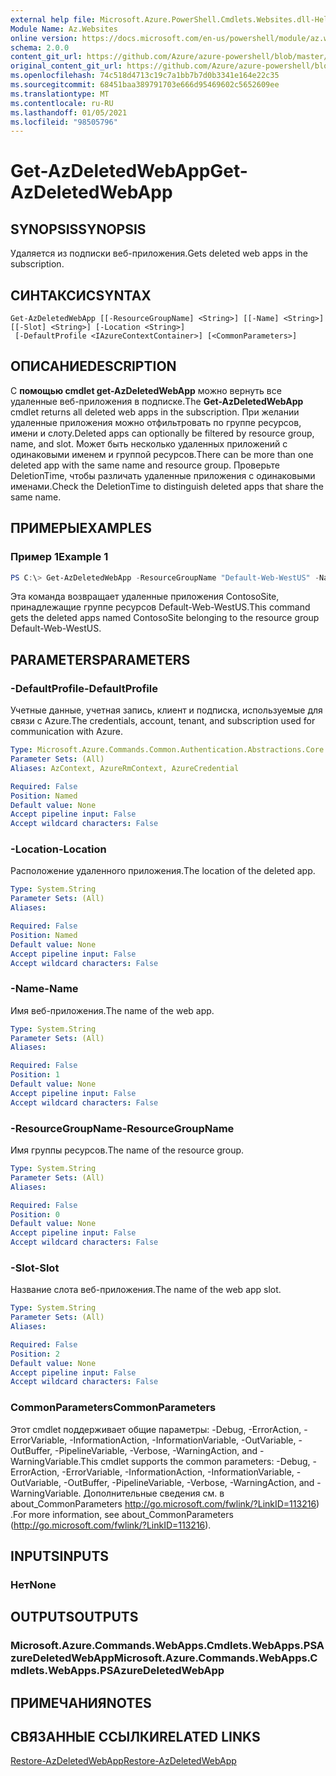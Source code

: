 ```yaml
---
external help file: Microsoft.Azure.PowerShell.Cmdlets.Websites.dll-Help.xml
Module Name: Az.Websites
online version: https://docs.microsoft.com/en-us/powershell/module/az.websites/get-azdeletedwebapp
schema: 2.0.0
content_git_url: https://github.com/Azure/azure-powershell/blob/master/src/Websites/Websites/help/Get-AzDeletedWebApp.md
original_content_git_url: https://github.com/Azure/azure-powershell/blob/master/src/Websites/Websites/help/Get-AzDeletedWebApp.md
ms.openlocfilehash: 74c518d4713c19c7a1bb7b7d0b3341e164e22c35
ms.sourcegitcommit: 68451baa389791703e666d95469602c5652609ee
ms.translationtype: MT
ms.contentlocale: ru-RU
ms.lasthandoff: 01/05/2021
ms.locfileid: "98505796"
---
```

# <span data-ttu-id="ad754-101">Get-AzDeletedWebApp</span><span class="sxs-lookup"><span data-stu-id="ad754-101">Get-AzDeletedWebApp</span></span>

## <span data-ttu-id="ad754-102">SYNOPSIS</span><span class="sxs-lookup"><span data-stu-id="ad754-102">SYNOPSIS</span></span>
<span data-ttu-id="ad754-103">Удаляется из подписки веб-приложения.</span><span class="sxs-lookup"><span data-stu-id="ad754-103">Gets deleted web apps in the subscription.</span></span>

## <span data-ttu-id="ad754-104">СИНТАКСИС</span><span class="sxs-lookup"><span data-stu-id="ad754-104">SYNTAX</span></span>

```
Get-AzDeletedWebApp [[-ResourceGroupName] <String>] [[-Name] <String>] [[-Slot] <String>] [-Location <String>]
 [-DefaultProfile <IAzureContextContainer>] [<CommonParameters>]
```

## <span data-ttu-id="ad754-105">ОПИСАНИЕ</span><span class="sxs-lookup"><span data-stu-id="ad754-105">DESCRIPTION</span></span>
<span data-ttu-id="ad754-106">С **помощью cmdlet get-AzDeletedWebApp** можно вернуть все удаленные веб-приложения в подписке.</span><span class="sxs-lookup"><span data-stu-id="ad754-106">The **Get-AzDeletedWebApp** cmdlet returns all deleted web apps in the subscription.</span></span> <span data-ttu-id="ad754-107">При желании удаленные приложения можно отфильтровать по группе ресурсов, имени и слоту.</span><span class="sxs-lookup"><span data-stu-id="ad754-107">Deleted apps can optionally be filtered by resource group, name, and slot.</span></span> <span data-ttu-id="ad754-108">Может быть несколько удаленных приложений с одинаковыми именем и группой ресурсов.</span><span class="sxs-lookup"><span data-stu-id="ad754-108">There can be more than one deleted app with the same name and resource group.</span></span> <span data-ttu-id="ad754-109">Проверьте DeletionTime, чтобы различать удаленные приложения с одинаковыми именами.</span><span class="sxs-lookup"><span data-stu-id="ad754-109">Check the DeletionTime to distinguish deleted apps that share the same name.</span></span>

## <span data-ttu-id="ad754-110">ПРИМЕРЫ</span><span class="sxs-lookup"><span data-stu-id="ad754-110">EXAMPLES</span></span>

### <span data-ttu-id="ad754-111">Пример 1</span><span class="sxs-lookup"><span data-stu-id="ad754-111">Example 1</span></span>
```powershell
PS C:\> Get-AzDeletedWebApp -ResourceGroupName "Default-Web-WestUS" -Name "ContosoSite"
```

<span data-ttu-id="ad754-112">Эта команда возвращает удаленные приложения ContosoSite, принадлежащие группе ресурсов Default-Web-WestUS.</span><span class="sxs-lookup"><span data-stu-id="ad754-112">This command gets the deleted apps named ContosoSite belonging to the resource group Default-Web-WestUS.</span></span>

## <span data-ttu-id="ad754-113">PARAMETERS</span><span class="sxs-lookup"><span data-stu-id="ad754-113">PARAMETERS</span></span>

### <span data-ttu-id="ad754-114">-DefaultProfile</span><span class="sxs-lookup"><span data-stu-id="ad754-114">-DefaultProfile</span></span>
<span data-ttu-id="ad754-115">Учетные данные, учетная запись, клиент и подписка, используемые для связи с Azure.</span><span class="sxs-lookup"><span data-stu-id="ad754-115">The credentials, account, tenant, and subscription used for communication with Azure.</span></span>

```yaml
Type: Microsoft.Azure.Commands.Common.Authentication.Abstractions.Core.IAzureContextContainer
Parameter Sets: (All)
Aliases: AzContext, AzureRmContext, AzureCredential

Required: False
Position: Named
Default value: None
Accept pipeline input: False
Accept wildcard characters: False
```

### <span data-ttu-id="ad754-116">-Location</span><span class="sxs-lookup"><span data-stu-id="ad754-116">-Location</span></span>
<span data-ttu-id="ad754-117">Расположение удаленного приложения.</span><span class="sxs-lookup"><span data-stu-id="ad754-117">The location of the deleted app.</span></span>

```yaml
Type: System.String
Parameter Sets: (All)
Aliases:

Required: False
Position: Named
Default value: None
Accept pipeline input: False
Accept wildcard characters: False
```

### <span data-ttu-id="ad754-118">-Name</span><span class="sxs-lookup"><span data-stu-id="ad754-118">-Name</span></span>
<span data-ttu-id="ad754-119">Имя веб-приложения.</span><span class="sxs-lookup"><span data-stu-id="ad754-119">The name of the web app.</span></span>

```yaml
Type: System.String
Parameter Sets: (All)
Aliases:

Required: False
Position: 1
Default value: None
Accept pipeline input: False
Accept wildcard characters: False
```

### <span data-ttu-id="ad754-120">-ResourceGroupName</span><span class="sxs-lookup"><span data-stu-id="ad754-120">-ResourceGroupName</span></span>
<span data-ttu-id="ad754-121">Имя группы ресурсов.</span><span class="sxs-lookup"><span data-stu-id="ad754-121">The name of the resource group.</span></span>

```yaml
Type: System.String
Parameter Sets: (All)
Aliases:

Required: False
Position: 0
Default value: None
Accept pipeline input: False
Accept wildcard characters: False
```

### <span data-ttu-id="ad754-122">-Slot</span><span class="sxs-lookup"><span data-stu-id="ad754-122">-Slot</span></span>
<span data-ttu-id="ad754-123">Название слота веб-приложения.</span><span class="sxs-lookup"><span data-stu-id="ad754-123">The name of the web app slot.</span></span>

```yaml
Type: System.String
Parameter Sets: (All)
Aliases:

Required: False
Position: 2
Default value: None
Accept pipeline input: False
Accept wildcard characters: False
```

### <span data-ttu-id="ad754-124">CommonParameters</span><span class="sxs-lookup"><span data-stu-id="ad754-124">CommonParameters</span></span>
<span data-ttu-id="ad754-125">Этот cmdlet поддерживает общие параметры: -Debug, -ErrorAction, -ErrorVariable, -InformationAction, -InformationVariable, -OutVariable, -OutBuffer, -PipelineVariable, -Verbose, -WarningAction, and -WarningVariable.</span><span class="sxs-lookup"><span data-stu-id="ad754-125">This cmdlet supports the common parameters: -Debug, -ErrorAction, -ErrorVariable, -InformationAction, -InformationVariable, -OutVariable, -OutBuffer, -PipelineVariable, -Verbose, -WarningAction, and -WarningVariable.</span></span> <span data-ttu-id="ad754-126">Дополнительные сведения см. в about_CommonParameters http://go.microsoft.com/fwlink/?LinkID=113216) .</span><span class="sxs-lookup"><span data-stu-id="ad754-126">For more information, see about_CommonParameters (http://go.microsoft.com/fwlink/?LinkID=113216).</span></span>

## <span data-ttu-id="ad754-127">INPUTS</span><span class="sxs-lookup"><span data-stu-id="ad754-127">INPUTS</span></span>

### <span data-ttu-id="ad754-128">Нет</span><span class="sxs-lookup"><span data-stu-id="ad754-128">None</span></span>

## <span data-ttu-id="ad754-129">OUTPUTS</span><span class="sxs-lookup"><span data-stu-id="ad754-129">OUTPUTS</span></span>

### <span data-ttu-id="ad754-130">Microsoft.Azure.Commands.WebApps.Cmdlets.WebApps.PSAzureDeletedWebApp</span><span class="sxs-lookup"><span data-stu-id="ad754-130">Microsoft.Azure.Commands.WebApps.Cmdlets.WebApps.PSAzureDeletedWebApp</span></span>

## <span data-ttu-id="ad754-131">ПРИМЕЧАНИЯ</span><span class="sxs-lookup"><span data-stu-id="ad754-131">NOTES</span></span>

## <span data-ttu-id="ad754-132">СВЯЗАННЫЕ ССЫЛКИ</span><span class="sxs-lookup"><span data-stu-id="ad754-132">RELATED LINKS</span></span>

[<span data-ttu-id="ad754-133">Restore-AzDeletedWebApp</span><span class="sxs-lookup"><span data-stu-id="ad754-133">Restore-AzDeletedWebApp</span></span>](./Restore-AzDeletedWebApp.md)